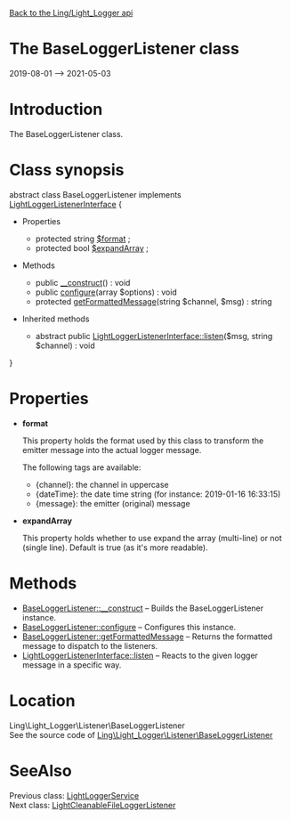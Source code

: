[Back to the Ling/Light_Logger api](https://github.com/lingtalfi/Light_Logger/blob/master/doc/api/Ling/Light_Logger.md)



The BaseLoggerListener class
================
2019-08-01 --> 2021-05-03






Introduction
============

The BaseLoggerListener class.



Class synopsis
==============


abstract class <span class="pl-k">BaseLoggerListener</span> implements [LightLoggerListenerInterface](https://github.com/lingtalfi/Light_Logger/blob/master/doc/api/Ling/Light_Logger/Listener/LightLoggerListenerInterface.md) {

- Properties
    - protected string [$format](#property-format) ;
    - protected bool [$expandArray](#property-expandArray) ;

- Methods
    - public [__construct](https://github.com/lingtalfi/Light_Logger/blob/master/doc/api/Ling/Light_Logger/Listener/BaseLoggerListener/__construct.md)() : void
    - public [configure](https://github.com/lingtalfi/Light_Logger/blob/master/doc/api/Ling/Light_Logger/Listener/BaseLoggerListener/configure.md)(array $options) : void
    - protected [getFormattedMessage](https://github.com/lingtalfi/Light_Logger/blob/master/doc/api/Ling/Light_Logger/Listener/BaseLoggerListener/getFormattedMessage.md)(string $channel, $msg) : string

- Inherited methods
    - abstract public [LightLoggerListenerInterface::listen](https://github.com/lingtalfi/Light_Logger/blob/master/doc/api/Ling/Light_Logger/Listener/LightLoggerListenerInterface/listen.md)($msg, string $channel) : void

}




Properties
=============

- <span id="property-format"><b>format</b></span>

    This property holds the format used by this class to transform the emitter message into the actual logger message.
    
    
    The following tags are available:
    
    - {channel}: the channel in uppercase
    - {dateTime}: the date time string (for instance: 2019-01-16 16:33:15)
    - {message}: the emitter (original) message
    
    

- <span id="property-expandArray"><b>expandArray</b></span>

    This property holds whether to use expand the array (multi-line) or not (single line).
    Default is true (as it's more readable).
    
    



Methods
==============

- [BaseLoggerListener::__construct](https://github.com/lingtalfi/Light_Logger/blob/master/doc/api/Ling/Light_Logger/Listener/BaseLoggerListener/__construct.md) &ndash; Builds the BaseLoggerListener instance.
- [BaseLoggerListener::configure](https://github.com/lingtalfi/Light_Logger/blob/master/doc/api/Ling/Light_Logger/Listener/BaseLoggerListener/configure.md) &ndash; Configures this instance.
- [BaseLoggerListener::getFormattedMessage](https://github.com/lingtalfi/Light_Logger/blob/master/doc/api/Ling/Light_Logger/Listener/BaseLoggerListener/getFormattedMessage.md) &ndash; Returns the formatted message to dispatch to the listeners.
- [LightLoggerListenerInterface::listen](https://github.com/lingtalfi/Light_Logger/blob/master/doc/api/Ling/Light_Logger/Listener/LightLoggerListenerInterface/listen.md) &ndash; Reacts to the given logger message in a specific way.





Location
=============
Ling\Light_Logger\Listener\BaseLoggerListener<br>
See the source code of [Ling\Light_Logger\Listener\BaseLoggerListener](https://github.com/lingtalfi/Light_Logger/blob/master/Listener/BaseLoggerListener.php)



SeeAlso
==============
Previous class: [LightLoggerService](https://github.com/lingtalfi/Light_Logger/blob/master/doc/api/Ling/Light_Logger/LightLoggerService.md)<br>Next class: [LightCleanableFileLoggerListener](https://github.com/lingtalfi/Light_Logger/blob/master/doc/api/Ling/Light_Logger/Listener/LightCleanableFileLoggerListener.md)<br>
